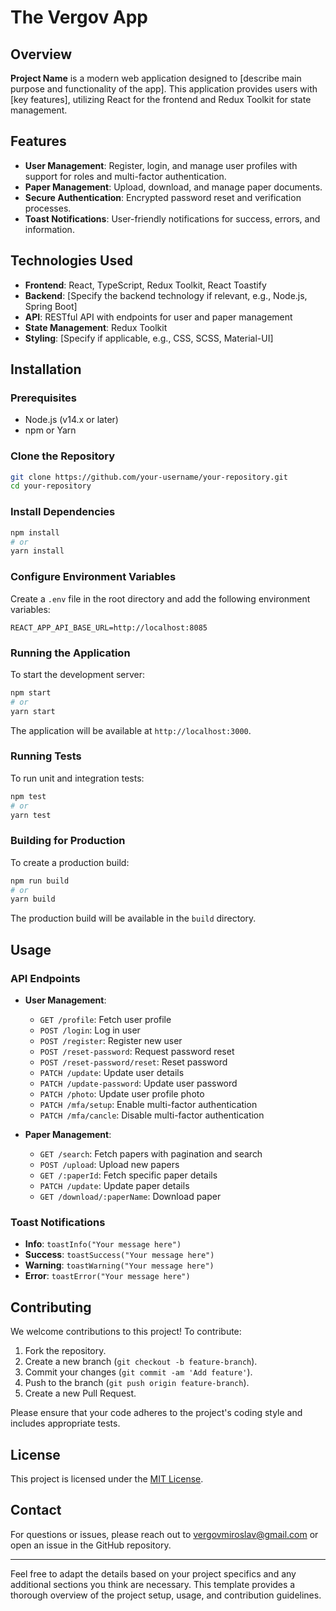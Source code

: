 
# The Vergov App

## Overview

**Project Name** is a modern web application designed to [describe main purpose and functionality of the app]. This application provides users with [key features], utilizing React for the frontend and Redux Toolkit for state management.

## Features

- **User Management**: Register, login, and manage user profiles with support for roles and multi-factor authentication.
- **Paper Management**: Upload, download, and manage paper documents.
- **Secure Authentication**: Encrypted password reset and verification processes.
- **Toast Notifications**: User-friendly notifications for success, errors, and information.

## Technologies Used

- **Frontend**: React, TypeScript, Redux Toolkit, React Toastify
- **Backend**: [Specify the backend technology if relevant, e.g., Node.js, Spring Boot]
- **API**: RESTful API with endpoints for user and paper management
- **State Management**: Redux Toolkit
- **Styling**: [Specify if applicable, e.g., CSS, SCSS, Material-UI]

## Installation

### Prerequisites

- Node.js (v14.x or later)
- npm or Yarn

### Clone the Repository

```bash
git clone https://github.com/your-username/your-repository.git
cd your-repository
```

### Install Dependencies

```bash
npm install
# or
yarn install
```

### Configure Environment Variables

Create a `.env` file in the root directory and add the following environment variables:

```env
REACT_APP_API_BASE_URL=http://localhost:8085
```

### Running the Application

To start the development server:

```bash
npm start
# or
yarn start
```

The application will be available at `http://localhost:3000`.

### Running Tests

To run unit and integration tests:

```bash
npm test
# or
yarn test
```

### Building for Production

To create a production build:

```bash
npm run build
# or
yarn build
```

The production build will be available in the `build` directory.

## Usage

### API Endpoints

- **User Management**:
  - `GET /profile`: Fetch user profile
  - `POST /login`: Log in user
  - `POST /register`: Register new user
  - `POST /reset-password`: Request password reset
  - `POST /reset-password/reset`: Reset password
  - `PATCH /update`: Update user details
  - `PATCH /update-password`: Update user password
  - `PATCH /photo`: Update user profile photo
  - `PATCH /mfa/setup`: Enable multi-factor authentication
  - `PATCH /mfa/cancle`: Disable multi-factor authentication

- **Paper Management**:
  - `GET /search`: Fetch papers with pagination and search
  - `POST /upload`: Upload new papers
  - `GET /:paperId`: Fetch specific paper details
  - `PATCH /update`: Update paper details
  - `GET /download/:paperName`: Download paper

### Toast Notifications

- **Info**: `toastInfo("Your message here")`
- **Success**: `toastSuccess("Your message here")`
- **Warning**: `toastWarning("Your message here")`
- **Error**: `toastError("Your message here")`

## Contributing

We welcome contributions to this project! To contribute:

1. Fork the repository.
2. Create a new branch (`git checkout -b feature-branch`).
3. Commit your changes (`git commit -am 'Add feature'`).
4. Push to the branch (`git push origin feature-branch`).
5. Create a new Pull Request.

Please ensure that your code adheres to the project's coding style and includes appropriate tests.

## License

This project is licensed under the [MIT License](LICENSE).

## Contact

For questions or issues, please reach out to vergovmiroslav@gmail.com or open an issue in the GitHub repository.

---

Feel free to adapt the details based on your project specifics and any additional sections you think are necessary. This template provides a thorough overview of the project setup, usage, and contribution guidelines.
